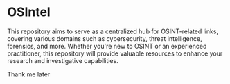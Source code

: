 # OSIntel
This repository aims to serve as a centralized hub for OSINT-related links, covering various domains such as cybersecurity, threat intelligence, forensics, and more. Whether you're new to OSINT or an experienced practitioner, this repository will provide valuable resources to enhance your research and investigative capabilities.


Thank me later
